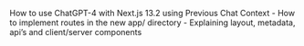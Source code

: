 How to use ChatGPT-4 with Next.js 13.2 using Previous Chat Context - How to implement routes in the new app/ directory - Explaining layout, metadata, api’s and client/server components